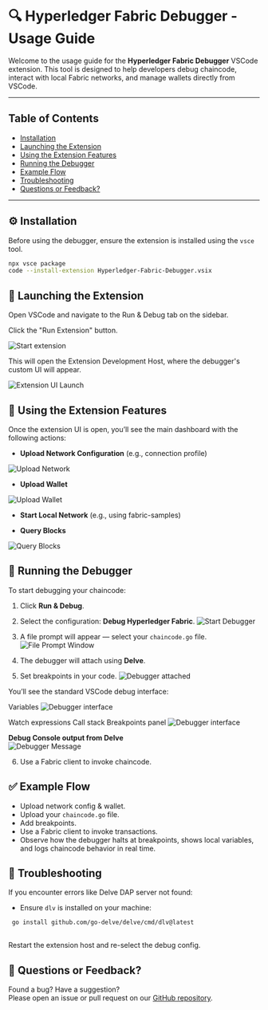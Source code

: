 # 🔍 Hyperledger Fabric Debugger - Usage Guide

Welcome to the usage guide for the **Hyperledger Fabric Debugger** VSCode extension. This tool is designed to help developers debug chaincode, interact with local Fabric networks, and manage wallets directly from VSCode.

---

## Table of Contents
- [Installation](#installation)
- [Launching the Extension](#launching-the-extension)
- [Using the Extension Features](#using-the-extension-features)
- [Running the Debugger](#running-the-debugger)
- [Example Flow](#example-flow)
- [Troubleshooting](#troubleshooting)
- [Questions or Feedback?](#questions-or-feedback)

---

## ⚙️ Installation

Before using the debugger, ensure the extension is installed using the `vsce` tool.

```bash
npx vsce package
code --install-extension Hyperledger-Fabric-Debugger.vsix
```

## 🚀 Launching the Extension
Open VSCode and navigate to the Run & Debug tab on the sidebar.

Click the "Run Extension" button.

![Start extension](./images/extension-start.png)

This will open the Extension Development Host, where the debugger's custom UI will appear.

![Extension UI Launch](./images/extension-ui-launch.png)

## 🧩 Using the Extension Features
Once the extension UI is open, you’ll see the main dashboard with the following actions:

- **Upload Network Configuration** (e.g., connection profile)
  
![Upload Network](./images/upload-network.png)

- **Upload Wallet**
  
![Upload Wallet](./images/upload-wallet.png)


- **Start Local Network** (e.g., using fabric-samples)

- **Query Blocks**
  
![Query Blocks](./images/block-query.png)

## 🐛 Running the Debugger
To start debugging your chaincode:

1. Click **Run & Debug**.

2. Select the configuration: **Debug Hyperledger Fabric**. 
![Start Debugger](./images/debugger-start.png)

3. A file prompt will appear — select your `chaincode.go` file.
![File Prompt Window](./images/select-chaincode-file.png)

4. The debugger will attach using **Delve**.

5. Set breakpoints in your code.
![Debugger attached](./images/debugger-launched-message.png)

You’ll see the standard VSCode debug interface:

Variables
![Debugger interface](./images/variables-interface.png)

Watch expressions
Call stack
Breakpoints panel
![Debugger interface](./images/other-interface.png)

**Debug Console output from Delve**  
![Debugger Message](./images/delve-output.png)

6. Use a Fabric client to invoke chaincode.

## ✅ Example Flow
- Upload network config & wallet.
- Upload your `chaincode.go` file.
- Add breakpoints.
- Use a Fabric client to invoke transactions.
- Observe how the debugger halts at breakpoints, shows local variables, and logs chaincode behavior in real time.

## 🧼 Troubleshooting
If you encounter errors like Delve DAP server not found:

- Ensure `dlv` is installed on your machine:
```bash
 go install github.com/go-delve/delve/cmd/dlv@latest
 
 ```

Restart the extension host and re-select the debug config.

## 🙋 Questions or Feedback?

Found a bug? Have a suggestion?  
Please open an issue or pull request on our [GitHub repository](https://github.com/your-org/your-repo).
